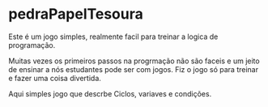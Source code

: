 pedraPapelTesoura
=================

Este é um jogo simples, realmente facil para treinar a logica de programação. 


Muitas vezes os primeiros passos na progrmação não são faceis e um jeito de ensinar a nós estudantes pode ser com jogos. Fiz o jogo só para treinar e fazer uma coisa divertida.

Aqui simples jogo que descrbe Ciclos, variaves e condições.
